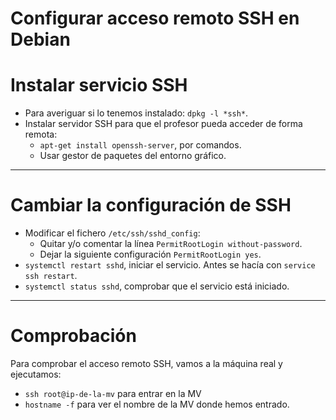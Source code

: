 
# Configurar acceso remoto SSH en Debian

# Instalar servicio SSH

* Para averiguar si lo tenemos instalado: `dpkg -l *ssh*`.
* Instalar servidor SSH para que el profesor pueda acceder de forma remota:
    * `apt-get install openssh-server`, por comandos.
    * Usar gestor de paquetes del entorno gráfico.

---

# Cambiar la configuración de SSH

* Modificar el fichero `/etc/ssh/sshd_config`:
     * Quitar y/o comentar la línea `PermitRootLogin without-password`.
     * Dejar la siguiente configuración `PermitRootLogin yes`.
* `systemctl restart sshd`, iniciar el servicio. Antes se hacía con `service ssh restart`.
* `systemctl status sshd`, comprobar que el servicio está iniciado.    

---

# Comprobación

Para comprobar el acceso remoto SSH, vamos a la máquina real y ejecutamos:
* `ssh root@ip-de-la-mv` para entrar en la MV
* `hostname -f` para ver el nombre de la MV donde hemos entrado.
